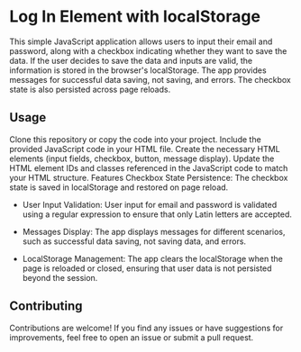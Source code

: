 # Log In Element with localStorage

This simple JavaScript application allows users to input their email and password, along with a checkbox indicating whether they want to save the data. If the user decides to save the data and inputs are valid, the information is stored in the browser's localStorage. The app provides messages for successful data saving, not saving, and errors. The checkbox state is also persisted across page reloads.

## Usage
Clone this repository or copy the code into your project.
Include the provided JavaScript code in your HTML file.
Create the necessary HTML elements (input fields, checkbox, button, message display).
Update the HTML element IDs and classes referenced in the JavaScript code to match your HTML structure.
Features
Checkbox State Persistence: The checkbox state is saved in localStorage and restored on page reload.

- User Input Validation: User input for email and password is validated using a regular expression to ensure that only Latin letters are accepted.

- Messages Display: The app displays messages for different scenarios, such as successful data saving, not saving data, and errors.

- LocalStorage Management: The app clears the localStorage when the page is reloaded or closed, ensuring that user data is not persisted beyond the session.

## Contributing
Contributions are welcome! If you find any issues or have suggestions for improvements, feel free to open an issue or submit a pull request.
